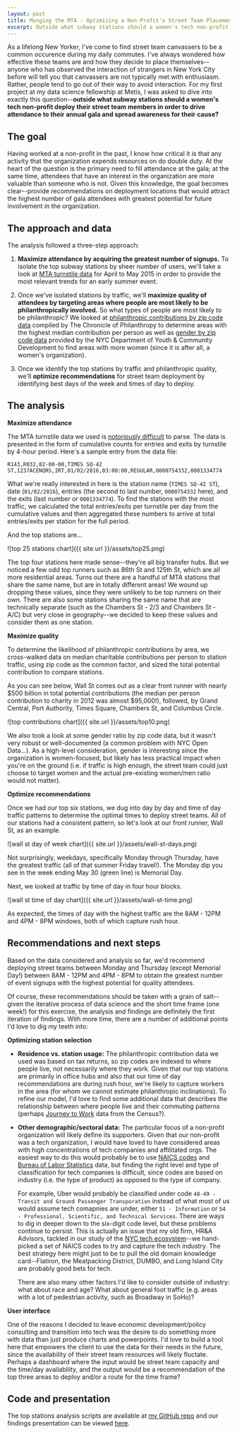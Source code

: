 ```yaml
---
layout: post
title: Munging the MTA - Optimizing a Non-Profit's Street Team Placements
excerpt: Outside what subway stations should a women's tech non-profit deploy their street team members in order to drive attendance to their annual gala and spread awareness for their cause?
---
```


As a lifelong New Yorker, I've come to find street team canvassers to be a common occurence during my daily commutes. I've always wondered how effective these teams are and how they decide to place themselves--anyone who has observed the interaction of strangers in New York City before will tell you that canvassers are not typically met with enthusiasm. Rather, people tend to go out of their way to avoid interaction. For my first project at my data science fellowship at Metis, I was asked to dive into exactly this question--**outside what subway stations should a women's tech non-profit deploy their street team members in order to drive attendance to their annual gala and spread awareness for their cause?**

## The goal

Having worked at a non-profit in the past, I know how critical it is that any activity that the organization expends resources on do double duty. At the heart of the question is the primary need to fill attendance at the gala; at the same time, attendees that have an interest in the organization are more valuable than someone who is not. Given this knowledge, the goal becomes clear--provide recommendations on deployment locations that would attract the highest number of gala attendees with greatest potential for future involvement in the organization. 

## The approach and data

The analysis followed a three-step approach: 

1. **Maximize attendance by acquiring the greatest number of signups.** To isolate the top subway stations by sheer number of users, we'll take a look at [MTA turnstile data](http://web.mta.info/developers/turnstile.html) for April to May 2015 in order to provide the most relevant trends for an early summer event. 

2. Once we've isolated stations by traffic, we'll **maximize quality of attendees by targeting areas where people are most likely to be philanthropically involved.** So what types of people are most likely to be philanthropic? We looked at [philanthropic contributions by zip code data](https://philanthropy.com/interactives/how-america-gives#search) compiled by The Chronicle of Philanthropy to determine areas with the highest median contribution per person as well as [gender by zip code data](https://data.cityofnewyork.us/City-Government/Demographic-Statistics-By-Zip-Code/kku6-nxdu) provided by the NYC Department of Youth & Community Development to find areas with more women (since it is after all, a women's organization). 

3. Once we identify the top stations by traffic and philanthropic quality, we'll **optimize recommendations** for street team deployment by identifying best days of the week and times of day to deploy.

## The analysis

**Maximize attendance**

The MTA turnstile data we used is [notoriously difficult](http://chriswhong.com/open-data/visualizing-the-mtas-turnstile-data/) to parse. The data is presented in the form of cumulative counts for entries and exits by turnstile by 4-hour period. Here's a sample entry from the data file: 

`R143,R032,02-00-00,TIMES SQ-42 ST,1237ACENQRS,IRT,01/02/2016,03:00:00,REGULAR,0000754332,0001334774`

What we're really interested in here is the station name (`TIMES SQ-42 ST`), date (`01/02/2016`), entries (the second to last number, `0000754332` here), and the exits (last number or `0001334774`). To find the stations with the most traffic, we calculated the total entries/exits per turnstile per day from the cumulative values and then aggregated these numbers to arrive at total entries/exits per station for the full period.  

And the top stations are...

![top 25 stations chart]({{ site.url }}/assets/top25.png)

The top four stations here made sense--they're all big transfer hubs. But we noticed a few odd top runners such as 86th St and 125th St, which are all more residential areas. Turns out there are a handful of MTA stations that share the same name, but are in totally different areas! We wound up dropping these values, since they were unlikely to be top runners on their own. There are also some stations sharing the same name that are technically separate (such as the Chambers St - 2/3 and Chambers St - A/C) but very close in geography--we decided to keep these values and consider them as one station. 

**Maximize quality**

To determine the likelihood of philanthropic contributions by area, we cross-walked data on median charitable contributions per person to station traffic, using zip code as the common factor, and sized the total potential contribution to compare stations. 

As you can see below, Wall St comes out as a clear front runner with nearly $500 billion in total potential contributions (the median per person contribution to charity in 2012 was almost $95,000!), followed, by Grand Central, Port Authority, Times Square, Chambers St, and Columbus Circle. 

![top contributions chart]({{ site.url }}/assets/top10.png)

We also took a look at some gender ratio by zip code data, but it wasn't very robust or well-documented (a common problem with NYC Open Data...). As a high-level consideration, gender is interesting since the organization is women-focused, but likely has less practical impact when you're on the ground (i.e. if traffic is high enough, the street team could just choose to target women and the actual pre-existing women/men ratio would not matter).

**Optimize recommendations**

Once we had our top six stations, we dug into day by day and time of day traffic patterns to determine the optimal times to deploy street teams. All of our stations had a consistent pattern, so let's look at our front runner, Wall St, as an example. 

![wall st day of week chart]({{ site.url }}/assets/wall-st-days.png)

Not surprisingly, weekdays, specifically Monday through Thursday, have the greatest traffic (all of that summer Friday travel!). The Monday dip you see in the week ending May 30 (green line) is Memorial Day. 

Next, we looked at traffic by time of day in four hour blocks. 

![wall st time of day chart]({{ site.url }}/assets/wall-st-time.png)

As expected, the times of day with the highest traffic are the 8AM - 12PM and 4PM - 8PM windows, both of which capture rush hour. 

## Recommendations and next steps

Based on the data considered and analysis so far, we'd recommend deploying street teams between Monday and Thursday (except Memorial Day!) between 8AM - 12PM and 4PM - 8PM to obtain the greatest number of event signups with the highest potential for quality attendees. 

Of course, these recommendations should be taken with a grain of salt--given the iterative process of data science and the short time frame (one week!) for this exercise, the analysis and findings are definitely the first iteration of findings. With more time, there are a number of additional points I'd love to dig my teeth into: 

**Optimizing station selection** 

  * **Residence vs. station usage:** The philanthropic contribution data we used was based on tax returns, so zip codes are indexed to where people live, not necessarily where they work. Given that our top stations are primarily in office hubs and also that our time of day recommendations are during rush hour, we're likely to capture workers in the area (for whom we cannot estimate philanthropic inclinations). To refine our model, I'd love to find some additional data that describes the relationship between where people live and their commuting patterns (perhaps [Journey to Work](http://www.census.gov/hhes/commuting/) data from the Census?). 

  * **Other demographic/sectoral data:** The particular focus of a non-profit organization will likely define its supporters. Given that our non-profit was a tech organization, I would have loved to have considered areas with high concentrations of tech companies and affilitated orgs. The easiest way to do this would probably be to use [NAICS codes](http://www.census.gov/eos/www/naics/) and [Bureau of Labor Statistics](http://www.bls.gov/) data, but finding the right level and type of classification for tech companies is difficult, since codes are based on industry (i.e. the type of product) as opposed to the type of company. 

    For example, Uber would probably be classified under code `48-49 - Transit and Ground Passenger Transporation` instead of what most of us would assume tech comapnies are under, either `51 - Information` or `54 - Professional, Scientific, and Technical Services`. There are ways to dig in deeper down to the six-digit code level, but these problems continue to persist. This is actually an issue that my old firm, HR&A Advisors, tackled in our study of the [NYC tech ecosystem](http://www.hraadvisors.com/nyctechstudy/)--we hand-picked a set of NAICS codes to try and capture the tech industry. The best strategy here might just to be to pull the old domain knowledge card--Flatiron, the Meatpacking District, DUMBO, and Long Island City are probably good bets for tech. 

    There are also many other factors I'd like to consider outside of industry: what about race and age? What about general foot traffic (e.g. areas with a lot of pedestrian activity, such as Broadway in SoHo)? 

**User interface** 

One of the reasons I decided to leave economic development/policy consulting and transition into tech was the desire to do something more with data than just produce charts and powerpoints. I'd love to build a tool here that empowers the client to use the data for their needs in the future, since the availability of their street team resources will likely fluctate. Perhaps a dashboard where the input would be street team capacity and the time/day availability, and the output would be a recommendation of the top three areas to deploy and/or a route for the time frame? 

## Code and presentation

The top stations analysis scripts are available at [my GitHub repo](https://github.com/dianalam/streetteam-mta-analysis) and our findings presentation can be viewed [here](https://github.com/dianalam/streetteam-mta-analysis/blob/master/presentation/mta-turnstile-pres.pdf).











